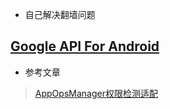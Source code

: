 
* 自己解决翻墙问题

## [Google API For Android](https://developers.google.com/android/)

* 参考文章
> [AppOpsManager权限检测适配](https://www.jianshu.com/p/352c4b9d320d)